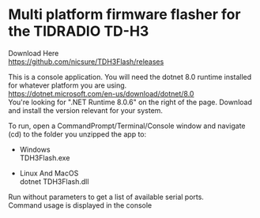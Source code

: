 # Multi platform firmware flasher for the TIDRADIO TD-H3 
  
Download Here  
https://github.com/nicsure/TDH3Flash/releases  
  
This is a console application. You will need the dotnet 8.0 runtime installed for whatever platform you are using.  
https://dotnet.microsoft.com/en-us/download/dotnet/8.0  
You're looking for ".NET Runtime 8.0.6" on the right of the page. Download and install the version relevant for your system.  

To run, open a CommandPrompt/Terminal/Console window and navigate (cd) to the folder you unzipped the app to:  
- Windows  
TDH3Flash.exe  

- Linux And MacOS  
dotnet TDH3Flash.dll  


Run without parameters to get a list of available serial ports.  
Command usage is displayed in the console
